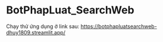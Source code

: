 # BotPhapLuat_SearchWeb
Chạy thử ứng dụng ở link sau: https://botphapluatsearchweb-dhuy1809.streamlit.app/
